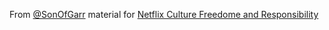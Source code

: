 From [@SonOfGarr](https://twitter.com/SonOfGarr) material for [Netflix Culture Freedome and Responsibility](http://www.slideshare.net/reed2001/culture-1798664)
